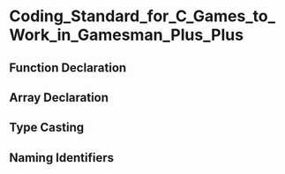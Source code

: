 Coding\_Standard\_for\_C\_Games\_to\_Work\_in\_Gamesman\_Plus\_Plus
===================================================================

Function Declaration
--------------------

Array Declaration
-----------------

Type Casting
------------

Naming Identifiers
------------------
